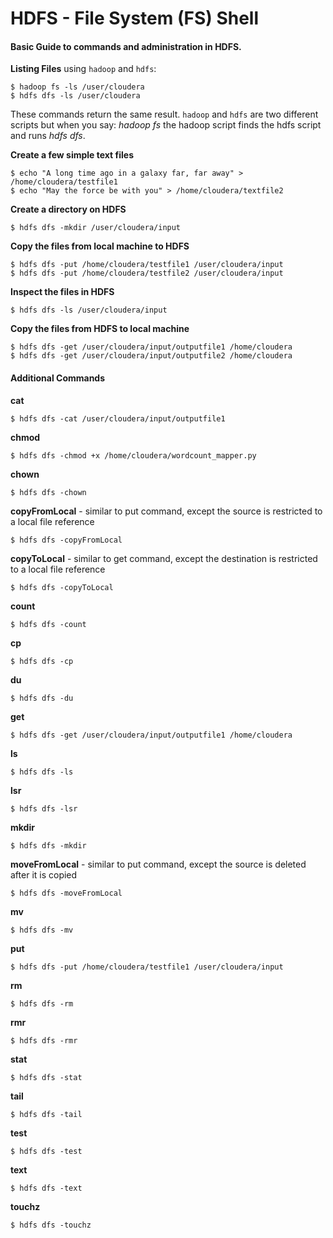 # HDFS - File System (FS) Shell

#### Basic Guide to commands and administration in HDFS.

**Listing Files** using <code>hadoop</code> and <code>hdfs</code>:

	$ hadoop fs -ls /user/cloudera
	$ hdfs dfs -ls /user/cloudera

These commands return the same result. <code>hadoop</code> and <code>hdfs</code> are two different scripts but when you say: *hadoop fs* the hadoop script finds the hdfs script and runs *hdfs dfs*.

**Create a few simple text files**

	$ echo "A long time ago in a galaxy far, far away" > /home/cloudera/testfile1
	$ echo "May the force be with you" > /home/cloudera/textfile2

**Create a directory on HDFS**

	$ hdfs dfs -mkdir /user/cloudera/input

**Copy the files from local machine to HDFS**

	$ hdfs dfs -put /home/cloudera/testfile1 /user/cloudera/input
	$ hdfs dfs -put /home/cloudera/testfile2 /user/cloudera/input

**Inspect the files in HDFS**

	$ hdfs dfs -ls /user/cloudera/input

**Copy the files from HDFS to local machine**

	$ hdfs dfs -get /user/cloudera/input/outputfile1 /home/cloudera
	$ hdfs dfs -get /user/cloudera/input/outputfile2 /home/cloudera
 
#### Additional Commands

**cat**

	$ hdfs dfs -cat /user/cloudera/input/outputfile1

**chmod**

	$ hdfs dfs -chmod +x /home/cloudera/wordcount_mapper.py

**chown**

	$ hdfs dfs -chown

**copyFromLocal** - similar to put command, except the source is restricted to a local file reference

	$ hdfs dfs -copyFromLocal

**copyToLocal** - similar to get command, except the destination is restricted to a local file reference

	$ hdfs dfs -copyToLocal

**count**

	$ hdfs dfs -count

**cp**
	
	$ hdfs dfs -cp

**du**

	$ hdfs dfs -du

**get**

	$ hdfs dfs -get /user/cloudera/input/outputfile1 /home/cloudera

**ls**

	$ hdfs dfs -ls

**lsr**

	$ hdfs dfs -lsr

**mkdir**

	$ hdfs dfs -mkdir

**moveFromLocal** - similar to put command, except the source is deleted after it is copied

	$ hdfs dfs -moveFromLocal

**mv**

	$ hdfs dfs -mv

**put**

	$ hdfs dfs -put /home/cloudera/testfile1 /user/cloudera/input

**rm**

	$ hdfs dfs -rm

**rmr**

	$ hdfs dfs -rmr

**stat**

	$ hdfs dfs -stat

**tail**

	$ hdfs dfs -tail

**test**

	$ hdfs dfs -test

**text**

	$ hdfs dfs -text

**touchz**

	$ hdfs dfs -touchz














